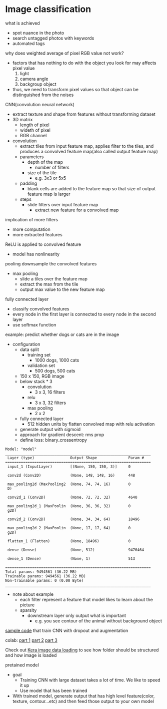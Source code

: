# Image classification

what is achieved
- spot nuance in the photo
- search untagged photos with keywords
- automated tags

why does weighted average of pixel RGB value not work?
- factors that has nothing to do with the object you look for may affects pixel value
    1. light
    2. camera angle
    3. backgroup object
- thus, we need to transform pixel values so that object can be distinguished from the noises

CNN(convolution neural network)
- extract texture and shape from features without transforming dataset
- 3D matrix
    - length of pixel
    - wideth of pixel
    - RGB channel
- convolution
    - extract tiles from input feature map, applies filter to the tiles, and produces a convolved feature map(also called output feature map)
    - parameters
        - depth of the map
            - number of filters
        - size of the tile
            - e.g. 3x3 or 5x5
    - padding
        - blank cells are added to the feature map so that size of output feature map is larger
    - steps
        - slide filters over input feature map
            - extract new feature for a convolved map

implication of more filters
- more computation
- more extracted features

ReLU is applied to convolved feature
- model has nonlinearity

pooling downsample the convolved features
- max pooling
    - slide a tiles over the feature map
    - extract the max from the tile
    - output max value to the new feature map

fully connected layer
- classify convolved features
- every node in the first layer is connected to every node in the second layer
- use softmax function

example: predict whether dogs or cats are in the image
- configuration
    - data split
        - training set
            - 1000 dogs, 1000 cats
        - validation set
            - 500 dogs, 500 cats
    - 150 x 150, RGB image
    - below stack * 3
        - convolution
            - 3 x 3, 16 filters
        - relu
            - 3 x 3, 32 filters
        - max pooling
            - 2 x 2
    - fully connected layer
        - 512 hidden units by flatten convolved map with relu activation
    - generate output with sigmoid
    - approach for gradient descent: rms prop
    - define loss: binary_crossentropy
```
Model: "model"
_________________________________________________________________
 Layer (type)                Output Shape              Param #
=================================================================
 input_1 (InputLayer)        [(None, 150, 150, 3)]     0

 conv2d (Conv2D)             (None, 148, 148, 16)      448

 max_pooling2d (MaxPooling2  (None, 74, 74, 16)        0
 D)

 conv2d_1 (Conv2D)           (None, 72, 72, 32)        4640

 max_pooling2d_1 (MaxPoolin  (None, 36, 36, 32)        0
 g2D)

 conv2d_2 (Conv2D)           (None, 34, 34, 64)        18496

 max_pooling2d_2 (MaxPoolin  (None, 17, 17, 64)        0
 g2D)

 flatten_1 (Flatten)         (None, 18496)             0

 dense (Dense)               (None, 512)               9470464

 dense_1 (Dense)             (None, 1)                 513

=================================================================
Total params: 9494561 (36.22 MB)
Trainable params: 9494561 (36.22 MB)
Non-trainable params: 0 (0.00 Byte)
_________________________________________________________________
```
- note about example
    - each filter represent a feature that model likes to learn about the picture
    - sparsity
        - downstream layer only output what is important
            - e.g. you see contour of the animal without background object

[sample code](https://colab.research.google.com/github/google/eng-edu/blob/main/ml/pc/exercises/image_classification_part2.ipynb?utm_source=practicum-IC&utm_campaign=colab-external&utm_medium=referral&hl=en&utm_content=imageexercise2-colab#scrollTo=NKCjHegASXaA) that train CNN with dropout and augmentation

colab:
[part 1](https://colab.research.google.com/drive/1HcLcLVaH9CZEk-oK_kYo1y__qUQYNvwz?hl=en)
[part 2](https://colab.research.google.com/drive/1FVeEUnmiwALQzQNk4BAo6RI4sb6hzNwG?hl=en)
[part 3](https://colab.research.google.com/drive/1Cdcss__TjAofVvXORzttFg96UNGuvLs9?hl=en)

Check out [Kera image data loading](https://keras.io/api/data_loading/image/) to see how folder should be structured and how image is loaded


pretained model
- goal
    - Training CNN with large dataset takes a lot of time. We like to speed it up
    - Use model that has been trained
- With trained model, generate output that has high level feature(color, texture, contour...etc) and then feed those output to your own model

